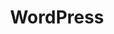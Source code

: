 ---
layout: category
title: WordPress
term: wordpress
permalink: /blog/category/wordpress/
in_main_nav: true
---